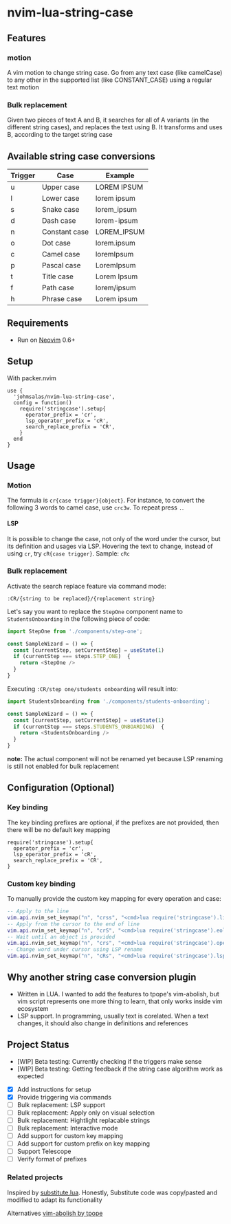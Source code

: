 # nvim-lua-string-case

## Features

### motion

A vim motion to change string case. Go from any text case (like camelCase) to any other in the supported list (like CONSTANT_CASE) using a regular text motion

### Bulk replacement

Given two pieces of text A and B, it searches for all of A variants (in the different string cases), and replaces the text using B. It transforms and uses B, according to the target string case


## Available string case conversions

| Trigger |      Case     | Example     |
|---------|---------------|-------------|
|    u    | Upper case    | LOREM IPSUM |
|    l    | Lower case    | lorem ipsum |
|    s    | Snake case    | lorem_ipsum |
|    d    | Dash case     | lorem-ipsum |
|    n    | Constant case | LOREM_IPSUM |
|    o    | Dot case      | lorem.ipsum |
|    c    | Camel case    | loremIpsum  |
|    p    | Pascal case   | LoremIpsum  |
|    t    | Title case    | Lorem Ipsum |
|    f    | Path case     | lorem/ipsum |
|    h    | Phrase case   | Lorem ipsum |

## Requirements

* Run on [Neovim](https://neovim.io/) 0.6+

## Setup

With packer.nvim

```
use {
  'johmsalas/nvim-lua-string-case',
  config = function()
    require('stringcase').setup{
      operator_prefix = 'cr',
      lsp_operator_prefix = 'cR',
      search_replace_prefix = 'CR',
    }
  end
}
```

## Usage

### Motion

The formula is `cr{case trigger}{object}`. For instance, to convert the following 3 words to camel case, use `crc3w`. To repeat press `.`.

#### LSP

It is possible to change the case, not only of the word under the cursor, but its definition and usages via LSP. Hovering the text to change, instead of using `cr`, try `cR{case trigger}`. Sample: `cRc`

### Bulk replacement

Activate the search replace feature via command mode:

`:CR/{string to be replaced}/{replacement string}` <enter>

Let's say you want to replace the `StepOne` component name to `StudentsOnboarding` in the following piece of code:

```javascript
import StepOne from './components/step-one';

const SampleWizard = () => {
  const [currentStep, setCurrentStep] = useState(1)
  if (currentStep === steps.STEP_ONE)  {
    return <StepOne />
  }
}
```

Executing `:CR/step one/students onboarding` will result into:

```javascript
import StudentsOnboarding from './components/students-onboarding';

const SampleWizard = () => {
  const [currentStep, setCurrentStep] = useState(1)
  if (currentStep === steps.STUDENTS_ONBOARDING)  {
    return <StudentsOnboarding />
  }
}
```

**note:** The actual component will not be renamed yet because LSP renaming is still not enabled for bulk replacement

## Configuration (Optional)

### Key binding

The key binding prefixes are optional, if the prefixes are not provided, then there will be no default key mapping

```
require('stringcase').setup{
  operator_prefix = 'cr',
  lsp_operator_prefix = 'cR',
  search_replace_prefix = 'CR',
}
```

### Custom key binding

To manually provide the custom key mapping for every operation and case:

```lua
-- Apply to the line
vim.api.nvim_set_keymap("n", "crss", "<cmd>lua require('stringcase').line('snake_case')<cr>", { noremap = true })
-- Apply from the cursor to the end of line
vim.api.nvim_set_keymap("n", "crS", "<cmd>lua require('stringcase').eol('snake_case')<cr>", { noremap = true })
-- Wait until an object is provided
vim.api.nvim_set_keymap("n", "crs", "<cmd>lua require('stringcase').operator('snake_case')<cr>", { noremap = true })
-- Change word under cursor using LSP rename
vim.api.nvim_set_keymap("n", "cRs", "<cmd>lua require('stringcase').lsp_rename('snake_case')<cr>", { noremap = true })
```

## Why another string case conversion plugin

* Written in LUA. I wanted to add the features to tpope's vim-abolish, but vim script represents one more thing to learn, that only works inside vim ecosystem
* LSP support. In programming, usually text is corelated. When a text changes, it should also change in definitions and references

## Project Status

* [WIP] Beta testing: Currently checking if the triggers make sense
* [WIP] Beta testing: Getting feedback if the string case algorithm work as expected
* [x] Add instructions for setup
* [x] Provide triggering via commands
* [ ] Bulk replacement: LSP support
* [ ] Bulk replacement: Apply only on visual selection
* [ ] Bulk replacement: Hightlight replacable strings
* [ ] Bulk replacement: Interactive mode
* [ ] Add support for custom key mapping
* [ ] Add support for custom prefix on key mapping
* [ ] Support Telescope
* [ ] Verify format of prefixes

### Related projects

Inspired by [substitute.lua](https://github.com/gbprod/substitute.nvim). Honestly, Substitute code was copy/pasted and modified to adapt its functionality

Alternatives
[vim-abolish by tpope](https://github.com/tpope/vim-abolish)
